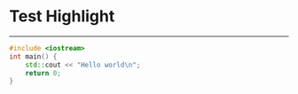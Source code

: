 # Test Highlight

---

```cpp
#include <iostream>
int main() {
    std::cout << "Hello world\n";
    return 0;
}
```
